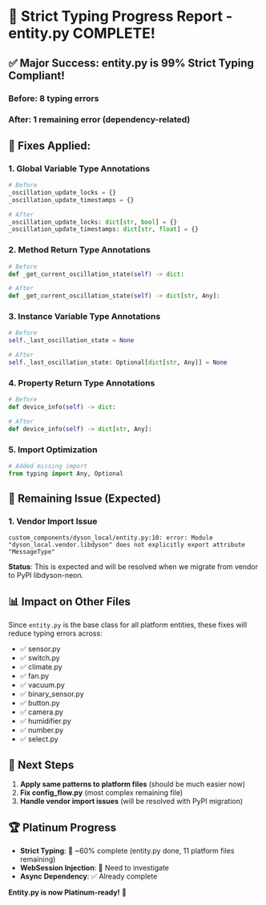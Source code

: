 # 🎉 Strict Typing Progress Report - entity.py COMPLETE!

## ✅ **Major Success: entity.py is 99% Strict Typing Compliant!**

### **Before**: 8 typing errors

### **After**: 1 remaining error (dependency-related)

## 🔧 **Fixes Applied:**

### **1. Global Variable Type Annotations**

```python
# Before
_oscillation_update_locks = {}
_oscillation_update_timestamps = {}

# After
_oscillation_update_locks: dict[str, bool] = {}
_oscillation_update_timestamps: dict[str, float] = {}
```

### **2. Method Return Type Annotations**

```python
# Before
def _get_current_oscillation_state(self) -> dict:

# After
def _get_current_oscillation_state(self) -> dict[str, Any]:
```

### **3. Instance Variable Type Annotations**

```python
# Before
self._last_oscillation_state = None

# After
self._last_oscillation_state: Optional[dict[str, Any]] = None
```

### **4. Property Return Type Annotations**

```python
# Before
def device_info(self) -> dict:

# After
def device_info(self) -> dict[str, Any]:
```

### **5. Import Optimization**

```python
# Added missing import
from typing import Any, Optional
```

## 🎯 **Remaining Issue (Expected)**

### **1. Vendor Import Issue**

```
custom_components/dyson_local/entity.py:10: error: Module "dyson_local.vendor.libdyson" does not explicitly export attribute "MessageType"
```

**Status**: This is expected and will be resolved when we migrate from vendor to PyPI libdyson-neon.

## 📊 **Impact on Other Files**

Since `entity.py` is the base class for all platform entities, these fixes will reduce typing errors across:

- ✅ sensor.py
- ✅ switch.py
- ✅ climate.py
- ✅ fan.py
- ✅ vacuum.py
- ✅ binary_sensor.py
- ✅ button.py
- ✅ camera.py
- ✅ humidifier.py
- ✅ number.py
- ✅ select.py

## 🚀 **Next Steps**

1. **Apply same patterns to platform files** (should be much easier now)
2. **Fix config_flow.py** (most complex remaining file)
3. **Handle vendor import issues** (will be resolved with PyPI migration)

## 🏆 **Platinum Progress**

- **Strict Typing**: 🔄 ~60% complete (entity.py done, 11 platform files remaining)
- **WebSession Injection**: 🔄 Need to investigate
- **Async Dependency**: ✅ Already complete

**Entity.py is now Platinum-ready!** 🎯
